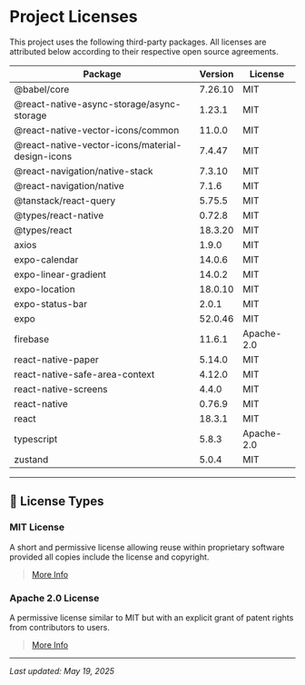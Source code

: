 # Project Licenses

This project uses the following third-party packages. All licenses are attributed below according to their respective open source agreements.

| Package                                          | Version | License    |
| ------------------------------------------------ | ------- | ---------- |
| @babel/core                                      | 7.26.10 | MIT        |
| @react-native-async-storage/async-storage        | 1.23.1  | MIT        |
| @react-native-vector-icons/common                | 11.0.0  | MIT        |
| @react-native-vector-icons/material-design-icons | 7.4.47  | MIT        |
| @react-navigation/native-stack                   | 7.3.10  | MIT        |
| @react-navigation/native                         | 7.1.6   | MIT        |
| @tanstack/react-query                            | 5.75.5  | MIT        |
| @types/react-native                              | 0.72.8  | MIT        |
| @types/react                                     | 18.3.20 | MIT        |
| axios                                            | 1.9.0   | MIT        |
| expo-calendar                                    | 14.0.6  | MIT        |
| expo-linear-gradient                             | 14.0.2  | MIT        |
| expo-location                                    | 18.0.10 | MIT        |
| expo-status-bar                                  | 2.0.1   | MIT        |
| expo                                             | 52.0.46 | MIT        |
| firebase                                         | 11.6.1  | Apache-2.0 |
| react-native-paper                               | 5.14.0  | MIT        |
| react-native-safe-area-context                   | 4.12.0  | MIT        |
| react-native-screens                             | 4.4.0   | MIT        |
| react-native                                     | 0.76.9  | MIT        |
| react                                            | 18.3.1  | MIT        |
| typescript                                       | 5.8.3   | Apache-2.0 |
| zustand                                          | 5.0.4   | MIT        |

---

## 📘 License Types

### MIT License

A short and permissive license allowing reuse within proprietary software provided all copies include the license and copyright.

> [More Info](https://opensource.org/licenses/MIT)

### Apache 2.0 License

A permissive license similar to MIT but with an explicit grant of patent rights from contributors to users.

> [More Info](https://www.apache.org/licenses/LICENSE-2.0)

---

_Last updated: May 19, 2025_
